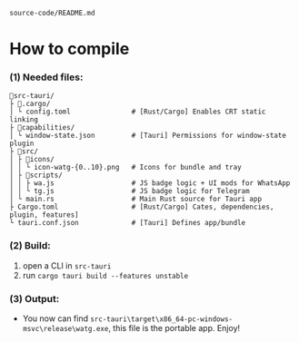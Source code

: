 `source-code/README.md`

# How to compile

### (1) Needed files:

```
📁src-tauri/                  
├ 📁.cargo/               
│ └ config.toml               # [Rust/Cargo] Enables CRT static linking
├ 📁capabilities/
│ └ window-state.json         # [Tauri] Permissions for window-state plugin
├ 📁src/                     
│ ├ 📁icons/                
│ │ └ icon-watg-{0..10}.png   # Icons for bundle and tray
│ ├ 📁scripts/              
│ │ ├ wa.js                   # JS badge logic + UI mods for WhatsApp
│ │ └ tg.js                   # JS badge logic for Telegram
│ └ main.rs                   # Main Rust source for Tauri app
├ Cargo.toml                  # [Rust/Cargo] Cates, dependencies, plugin, features]
└ tauri.conf.json             # [Tauri] Defines app/bundle
```

### (2) Build:

1. open a CLI in `src-tauri`
2. run `cargo tauri build --features unstable`

### (3) Output:

- You now can find `src-tauri\target\x86_64-pc-windows-msvc\release\watg.exe`, this file is the portable app. Enjoy!
